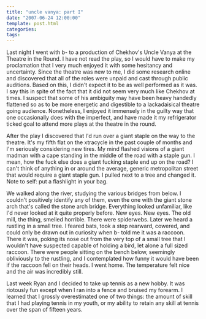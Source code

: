 ```yaml
---
title: "uncle vanya: part I"
date: "2007-06-24 12:00:00"
template: post.html
categories: 
tags: 
---
```


Last night I went with b- to a production of Chekhov's Uncle Vanya at the Theatre in the Round. I have not read the play, so I would have to make my proclamation that I very much enjoyed it with some hesitancy and uncertainty. Since the theatre was new to me, I did some research online and discovered that all of the roles were unpaid and cast through public auditions. Based on this, I didn't expect it to be as well performed as it was. I say this in spite of the fact that it did not seem very much like Chekhov at times. I suspect that some of his ambiguity may have been heavy handedly flattened so as to be more energetic and digestible to a lackadaisical theatre going audience. Nonetheless, I enjoyed it immensely in the guilty way that one occasionally does with the imperfect, and have made it my refrigerator ticked goal to attend more plays at the theatre in the round. 

After the play I discovered that I'd run over a giant staple on the way to the theatre. It's my fifth flat on the xtracycle in the past couple of months and I'm seriously considering new tires. My mind flashed visions of a giant madman with a cape standing in the middle of the road with a staple gun. I mean, how the fuck else does a giant fucking staple end up on the road? I can't think of anything in or around the average, generic metropolitan street that would require a giant staple gun. I pulled next to a tree and changed it. Note to self: put a flashlight in your bag. 

We walked along the river, studying the various bridges from below. I couldn't positively identify any of them, even the one with the giant stone arch that's called the stone arch bridge. Everything looked unfamiliar, like I'd never looked at it quite properly before. New eyes. New eyes. The old mill, the thing, smelled horrible. There were spiderwebs. Later we heard a rustling in a small tree. I feared bats, took a step rearward, cowered, and could only be drawn out in curiosity when b- told me it was a raccoon. There it was, poking its nose out from the very top of a small tree that I wouldn't have suspected capable of holding a bird, let alone a full sized raccoon. There were people sitting on the bench below, seemingly obliviously to the rustling, and I contemplated how funny it would have been if the raccoon fell on their heads. I went home. The temperature felt nice and the air was incredibly still. 

Last week Ryan and I decided to take up tennis as a new hobby. It was riotously fun except when I ran into a fence and bruised my forearm. I learned that I grossly overestimated one of two things: the amount of skill that I had playing tennis in my youth, or my ability to retain any skill at tennis over the span of fifteen years.